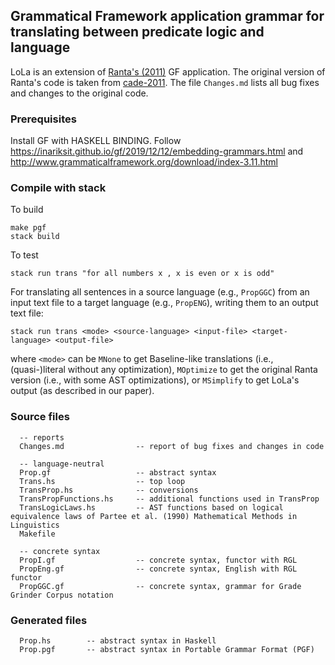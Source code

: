 ## Grammatical Framework application grammar for translating between predicate logic and language

LoLa is an extension of [Ranta's (2011)](http://www.cse.chalmers.se/~aarne/articles/cade2011.pdf) GF application.
The original version of Ranta's code is taken from [cade-2011](https://github.com/GrammaticalFramework/gf-contrib/tree/master/cade-2011). The file `Changes.md` lists all bug fixes and changes to the original code.


### Prerequisites

Install GF with HASKELL BINDING. Follow https://inariksit.github.io/gf/2019/12/12/embedding-grammars.html and http://www.grammaticalframework.org/download/index-3.11.html


### Compile with stack

To build

    make pgf
    stack build

To test

    stack run trans "for all numbers x , x is even or x is odd"

For translating all sentences in a source language (e.g., `PropGGC`) from an input text file to a target language (e.g., `PropENG`), writing them to an output text file:

    stack run trans <mode> <source-language> <input-file> <target-language> <output-file>
    
where `<mode>` can be `MNone` to get Baseline-like translations (i.e., (quasi-)literal without any optimization), `MOptimize` to get the original Ranta version (i.e., with some AST optimizations), or `MSimplify` to get LoLa's output (as described in our paper).
    

### Source files

```
  -- reports
  Changes.md                -- report of bug fixes and changes in code
  
  -- language-neutral
  Prop.gf                   -- abstract syntax
  Trans.hs                  -- top loop
  TransProp.hs              -- conversions
  TransPropFunctions.hs     -- additional functions used in TransProp
  TransLogicLaws.hs         -- AST functions based on logical equivalence laws of Partee et al. (1990) Mathematical Methods in Linguistics
  Makefile

  -- concrete syntax
  PropI.gf                  -- concrete syntax, functor with RGL
  PropEng.gf                -- concrete syntax, English with RGL functor
  PropGGC.gf                -- concrete syntax, grammar for Grade Grinder Corpus notation

```

### Generated files

```
  Prop.hs        -- abstract syntax in Haskell
  Prop.pgf       -- abstract syntax in Portable Grammar Format (PGF)

```
